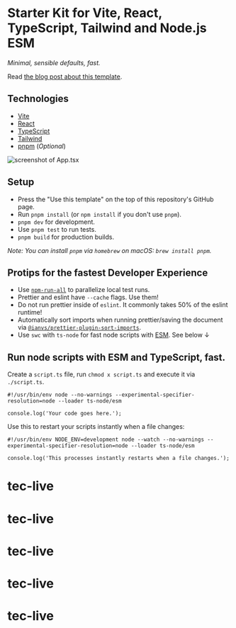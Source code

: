 # Starter Kit for Vite, React, TypeScript, Tailwind and Node.js ESM

_Minimal, sensible defaults, fast._

Read [the blog post about this template](https://cpojer.net/posts/fastest-frontend-tooling-in-2022).

## Technologies

- [Vite](https://vitejs.dev/)
- [React](https://reactjs.org/)
- [TypeScript](https://www.typescriptlang.org)
- [Tailwind](https://tailwindcss.com/)
- [pnpm](https://pnpm.io/ja/) (_Optional_)

![screenshot of `App.tsx`](./screenshot.png)

## Setup

- Press the "Use this template" on the top of this repository's GitHub page.
- Run `pnpm install` (or `npm install` if you don't use `pnpm`).
- `pnpm dev` for development.
- Use `pnpm test` to run tests.
- `pnpm build` for production builds.

_Note: You can install `pnpm` via `homebrew` on macOS: `brew install pnpm`._

## Protips for the fastest Developer Experience

- Use [`npm-run-all`](https://github.com/mysticatea/npm-run-all) to parallelize local test runs.
- Prettier and eslint have `--cache` flags. Use them!
- Do not run prettier inside of `eslint`. It commonly takes 50% of the eslint runtime!
- Automatically sort imports when running prettier/saving the document via [`@ianvs/prettier-plugin-sort-imports`](https://github.com/ianvs/prettier-plugin-sort-imports).
- Use `swc` with `ts-node` for fast node scripts with [ESM](https://hacks.mozilla.org/2018/03/es-modules-a-cartoon-deep-dive/). See below ↓

## Run node scripts with ESM and TypeScript, fast.

Create a `script.ts` file, run `chmod x script.ts` and execute it via `./script.ts`.

```
#!/usr/bin/env node --no-warnings --experimental-specifier-resolution=node --loader ts-node/esm

console.log('Your code goes here.');
```

Use this to restart your scripts instantly when a file changes:

```
#!/usr/bin/env NODE_ENV=development node --watch --no-warnings --experimental-specifier-resolution=node --loader ts-node/esm

console.log('This processes instantly restarts when a file changes.');
```
# tec-live
# tec-live
# tec-live
# tec-live
# tec-live
